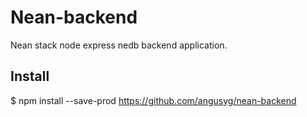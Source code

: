 Nean-backend
============

Nean stack node express nedb backend application.

Install
-------

  $ npm install --save-prod https://github.com/angusyg/nean-backend 
